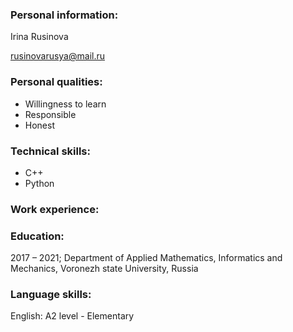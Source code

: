 ### Personal information:

Irina Rusinova  

rusinovarusya@mail.ru

### Personal qualities:

* Willingness to learn
* Responsible
* Honest

### Technical skills:

* C++
* Python

### Work experience:

### Education:

2017 – 2021; Department of Applied Mathematics, Informatics and Mechanics, Voronezh state University, Russia

### Language skills:

English: A2 level - Elementary  
